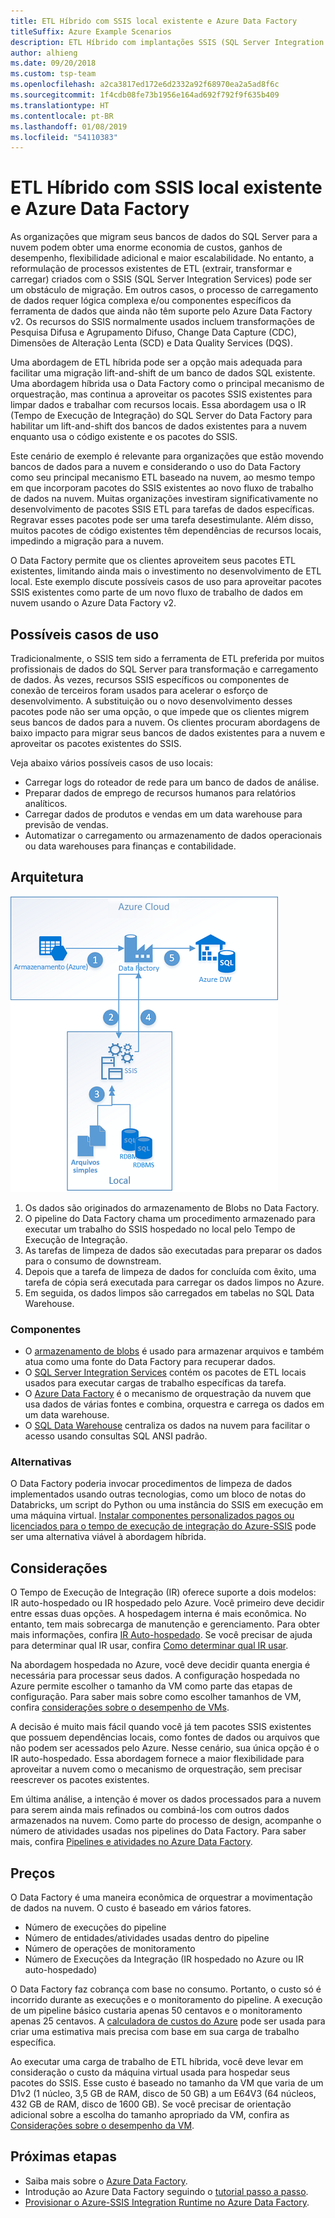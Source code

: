 ```yaml
---
title: ETL Híbrido com SSIS local existente e Azure Data Factory
titleSuffix: Azure Example Scenarios
description: ETL Híbrido com implantações SSIS (SQL Server Integration Services) locais existentes e Azure Data Factory.
author: alhieng
ms.date: 09/20/2018
ms.custom: tsp-team
ms.openlocfilehash: a2ca3817ed172e6d2332a92f68970ea2a5ad8f6c
ms.sourcegitcommit: 1f4cdb08fe73b1956e164ad692f792f9f635b409
ms.translationtype: HT
ms.contentlocale: pt-BR
ms.lasthandoff: 01/08/2019
ms.locfileid: "54110383"
---
```

# <a name="hybrid-etl-with-existing-on-premises-ssis-and-azure-data-factory"></a>ETL Híbrido com SSIS local existente e Azure Data Factory

As organizações que migram seus bancos de dados do SQL Server para a nuvem podem obter uma enorme economia de custos, ganhos de desempenho, flexibilidade adicional e maior escalabilidade. No entanto, a reformulação de processos existentes de ETL (extrair, transformar e carregar) criados com o SSIS (SQL Server Integration Services) pode ser um obstáculo de migração. Em outros casos, o processo de carregamento de dados requer lógica complexa e/ou componentes específicos da ferramenta de dados que ainda não têm suporte pelo Azure Data Factory v2. Os recursos do SSIS normalmente usados incluem transformações de Pesquisa Difusa e Agrupamento Difuso, Change Data Capture (CDC), Dimensões de Alteração Lenta (SCD) e Data Quality Services (DQS).

Uma abordagem de ETL híbrida pode ser a opção mais adequada para facilitar uma migração lift-and-shift de um banco de dados SQL existente. Uma abordagem híbrida usa o Data Factory como o principal mecanismo de orquestração, mas continua a aproveitar os pacotes SSIS existentes para limpar dados e trabalhar com recursos locais. Essa abordagem usa o IR (Tempo de Execução de Integração) do SQL Server do Data Factory para habilitar um lift-and-shift dos bancos de dados existentes para a nuvem enquanto usa o código existente e os pacotes do SSIS.

Este cenário de exemplo é relevante para organizações que estão movendo bancos de dados para a nuvem e considerando o uso do Data Factory como seu principal mecanismo ETL baseado na nuvem, ao mesmo tempo em que incorporam pacotes do SSIS existentes ao novo fluxo de trabalho de dados na nuvem. Muitas organizações investiram significativamente no desenvolvimento de pacotes SSIS ETL para tarefas de dados específicas. Regravar esses pacotes pode ser uma tarefa desestimulante. Além disso, muitos pacotes de código existentes têm dependências de recursos locais, impedindo a migração para a nuvem.

O Data Factory permite que os clientes aproveitem seus pacotes ETL existentes, limitando ainda mais o investimento no desenvolvimento de ETL local. Este exemplo discute possíveis casos de uso para aproveitar pacotes SSIS existentes como parte de um novo fluxo de trabalho de dados em nuvem usando o Azure Data Factory v2.

## <a name="potential-use-cases"></a>Possíveis casos de uso

Tradicionalmente, o SSIS tem sido a ferramenta de ETL preferida por muitos profissionais de dados do SQL Server para transformação e carregamento de dados. Às vezes, recursos SSIS específicos ou componentes de conexão de terceiros foram usados para acelerar o esforço de desenvolvimento. A substituição ou o novo desenvolvimento desses pacotes pode não ser uma opção, o que impede que os clientes migrem seus bancos de dados para a nuvem. Os clientes procuram abordagens de baixo impacto para migrar seus bancos de dados existentes para a nuvem e aproveitar os pacotes existentes do SSIS.

Veja abaixo vários possíveis casos de uso locais:

- Carregar logs do roteador de rede para um banco de dados de análise.
- Preparar dados de emprego de recursos humanos para relatórios analíticos.
- Carregar dados de produtos e vendas em um data warehouse para previsão de vendas.
- Automatizar o carregamento ou armazenamento de dados operacionais ou data warehouses para finanças e contabilidade.

## <a name="architecture"></a>Arquitetura

![Visão geral da arquitetura de um processo de ETL híbrido usando o Azure Data Factory][architecture-diagram]

1. Os dados são originados do armazenamento de Blobs no Data Factory.
2. O pipeline do Data Factory chama um procedimento armazenado para executar um trabalho do SSIS hospedado no local pelo Tempo de Execução de Integração.
3. As tarefas de limpeza de dados são executadas para preparar os dados para o consumo de downstream.
4. Depois que a tarefa de limpeza de dados for concluída com êxito, uma tarefa de cópia será executada para carregar os dados limpos no Azure.
5. Em seguida, os dados limpos são carregados em tabelas no SQL Data Warehouse.

### <a name="components"></a>Componentes

- O [armazenamento de blobs][docs-blob-storage] é usado para armazenar arquivos e também atua como uma fonte do Data Factory para recuperar dados.
- O [SQL Server Integration Services][docs-ssis] contém os pacotes de ETL locais usados para executar cargas de trabalho específicas da tarefa.
- O [Azure Data Factory][docs-data-factory] é o mecanismo de orquestração da nuvem que usa dados de várias fontes e combina, orquestra e carrega os dados em um data warehouse.
- O [SQL Data Warehouse][docs-sql-data-warehouse] centraliza os dados na nuvem para facilitar o acesso usando consultas SQL ANSI padrão.

### <a name="alternatives"></a>Alternativas

O Data Factory poderia invocar procedimentos de limpeza de dados implementados usando outras tecnologias, como um bloco de notas do Databricks, um script do Python ou uma instância do SSIS em execução em uma máquina virtual. [Instalar componentes personalizados pagos ou licenciados para o tempo de execução de integração do Azure-SSIS](/azure/data-factory/how-to-develop-azure-ssis-ir-licensed-components) pode ser uma alternativa viável à abordagem híbrida.

## <a name="considerations"></a>Considerações

O Tempo de Execução de Integração (IR) oferece suporte a dois modelos: IR auto-hospedado ou IR hospedado pelo Azure. Você primeiro deve decidir entre essas duas opções. A hospedagem interna é mais econômica. No entanto, tem mais sobrecarga de manutenção e gerenciamento. Para obter mais informações, confira [IR Auto-hospedado](/azure/data-factory/concepts-integration-runtime#self-hosted-integration-runtime). Se você precisar de ajuda para determinar qual IR usar, confira [Como determinar qual IR usar](/azure/data-factory/concepts-integration-runtime#determining-which-ir-to-use).

Na abordagem hospedada no Azure, você deve decidir quanta energia é necessária para processar seus dados. A configuração hospedada no Azure permite escolher o tamanho da VM como parte das etapas de configuração. Para saber mais sobre como escolher tamanhos de VM, confira [considerações sobre o desempenho de VMs](/azure/cloud-services/cloud-services-sizes-specs#performance-considerations).

A decisão é muito mais fácil quando você já tem pacotes SSIS existentes que possuem dependências locais, como fontes de dados ou arquivos que não podem ser acessados pelo Azure. Nesse cenário, sua única opção é o IR auto-hospedado. Essa abordagem fornece a maior flexibilidade para aproveitar a nuvem como o mecanismo de orquestração, sem precisar reescrever os pacotes existentes.

Em última análise, a intenção é mover os dados processados para a nuvem para serem ainda mais refinados ou combiná-los com outros dados armazenados na nuvem. Como parte do processo de design, acompanhe o número de atividades usadas nos pipelines do Data Factory. Para saber mais, confira [Pipelines e atividades no Azure Data Factory](/azure/data-factory/concepts-pipelines-activities).

## <a name="pricing"></a>Preços

O Data Factory é uma maneira econômica de orquestrar a movimentação de dados na nuvem. O custo é baseado em vários fatores.

- Número de execuções do pipeline
- Número de entidades/atividades usadas dentro do pipeline
- Número de operações de monitoramento
- Número de Execuções da Integração (IR hospedado no Azure ou IR auto-hospedado)

O Data Factory faz cobrança com base no consumo. Portanto, o custo só é incorrido durante as execuções e o monitoramento do pipeline. A execução de um pipeline básico custaria apenas 50 centavos e o monitoramento apenas 25 centavos. A [calculadora de custos do Azure](https://azure.microsoft.com/pricing/calculator/) pode ser usada para criar uma estimativa mais precisa com base em sua carga de trabalho específica.

Ao executar uma carga de trabalho de ETL híbrida, você deve levar em consideração o custo da máquina virtual usada para hospedar seus pacotes do SSIS. Esse custo é baseado no tamanho da VM que varia de um D1v2 (1 núcleo, 3,5 GB de RAM, disco de 50 GB) a um E64V3 (64 núcleos, 432 GB de RAM, disco de 1600 GB). Se você precisar de orientação adicional sobre a escolha do tamanho apropriado da VM, confira as [Considerações sobre o desempenho da VM](/azure/cloud-services/cloud-services-sizes-specs#performance-considerations).

## <a name="next-steps"></a>Próximas etapas

- Saiba mais sobre o [Azure Data Factory](https://azure.microsoft.com/services/data-factory/).
- Introdução ao Azure Data Factory seguindo o [tutorial passo a passo](/azure/data-factory/#step-by-step-tutorials).
- [Provisionar o Azure-SSIS Integration Runtime no Azure Data Factory](/azure/data-factory/tutorial-deploy-ssis-packages-azure).

<!-- links -->
[architecture-diagram]: ./media/architecture-diagram-hybrid-etl-with-adf.png
[small-pricing]: https://azure.com/e/
[medium-pricing]: https://azure.com/e/
[large-pricing]: https://azure.com/e/
[availability]: /azure/architecture/checklist/availability
[resource-groups]: /azure/azure-resource-manager/resource-group-overview
[resiliency]: /azure/architecture/resiliency/
[security]: /azure/security/
[scalability]: /azure/architecture/checklist/scalability
[docs-blob-storage]: /azure/storage/blobs/
[docs-data-factory]: /azure/data-factory/introduction
[docs-resource-groups]: /azure/azure-resource-manager/resource-group-overview
[docs-ssis]: /sql/integration-services/sql-server-integration-services
[docs-sql-data-warehouse]: /azure/sql-data-warehouse/sql-data-warehouse-overview-what-is
